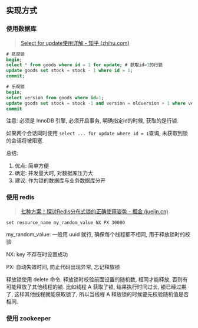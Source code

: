 ## 实现方式

### 使用数据库

> [Select for update使用详解 - 知乎 (zhihu.com)](https://zhuanlan.zhihu.com/p/143866444)

```sql
# 悲观锁
begin;
select * from goods where id = 1 for update; # 获取id=1的行锁
update goods set stock = stock - 1 where id = 1;
commit;

# 乐观锁
begin;
select version from goods where id=1;
update goods set stock = stock -1 and version = oldversion + 1 where version = oldVersion;
commit
```

注意: 必须是 InnoDB 引擎, 必须开启事务, 明确指定id的时候, 获取的是行锁.

如果两个会话同时使用 `select ... for update where id = 1`查询, 未获取到锁的会话将被阻塞.

总结:

1. 优点: 简单方便
2.  确定: 并发量大时, 对数据库压力大
3. 建议: 作为锁的数据库与业务数据库分开

### 使用 redis

> [七种方案！探讨Redis分布式锁的正确使用姿势 - 掘金 (juejin.cn)](https://juejin.cn/post/6936956908007850014)

`set resource_name my_random_value NX PX 30000 ` 

my_random_value: 一般用 uuid 就行, 确保每个线程都不相同, 用于释放锁时的校验

NX: key 不存在时设置成功

PX: 自动失效时间, 防止代码出现异常, 忘记释放锁

释放锁使用 delete 命令.  释放锁时校验前面设置的随机数, 相同才能释放, 否则有可能释放了其他线程的锁. 比如线程 A 获取了锁, 结果执行时间过长, 锁已经过期了, 这样其他线程就能获取锁了, 所以当线程 A 释放锁的时候要先校验随机值是否相同.

### 使用 zookeeper
